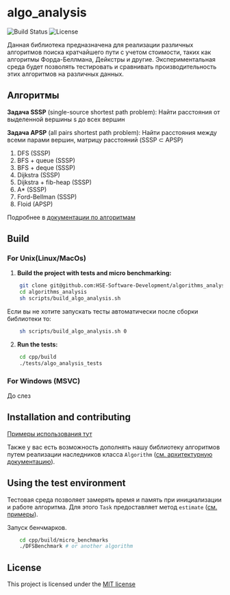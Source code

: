 # algo_analysis
![Build Status](https://github.com/HSE-Software-Development/algorithms_analysis/actions/workflows/ci.yml/badge.svg)
![License](https://img.shields.io/badge/License-MIT-blue.svg)

Данная библиотека предназначена для реализации различных алгоритмов поиска кратчайшего пути с учетом стоимости, таких как алгоритмы Форда-Беллмана, Дейкстры и другие. Экспериментальная среда будет позволять тестировать и сравнивать производительность этих алгоритмов на различных данных.

## Алгоритмы

**Задача SSSP** (single-source shortest path problem): Найти расстояния от выделенной вершины s до всех вершин

**Задача APSP** (all pairs shortest path problem): Найти расстояния между всеми парами вершин, матрицу расстояний (SSSP ⊂ APSP)

1. DFS (SSSP)
2. BFS + queue (SSSP)
3. BFS + deque (SSSP)
4. Dijkstra (SSSP)
5. Dijkstra + fib-heap (SSSP)
6. A\* (SSSP)
7. Ford-Bellman (SSSP)
8. Floid (APSP)

Подробнее в [документации по алгоритмам](docs/algorithms.md)

## Build

### For Unix(Linux/MacOs)

1. **Build the project with tests and micro benchmarking:**
```sh
    git clone git@github.com:HSE-Software-Development/algorithms_analysis.git
    cd algorithms_analysis
    sh scripts/build_algo_analysis.sh
```
Если вы не хотите запускать тесты автоматически после сборки библиотеки то:
```sh
    sh scripts/build_algo_analysis.sh 0
```

2. **Run the tests:**
```sh
    cd cpp/build
    ./tests/algo_analysis_tests
```


### For Windows (MSVC)

До слез

## Installation and contributing
[Примеры использования тут](examples/README.md)


Также у вас есть возможность дополнять нашу библиотеку алгоритмов путем реализации наследников класса `Algorithm` ([см. архитектурную документацию](docs/architecture.md)).

## Using the test environment

Тестовая среда позволяет замерять время и память при инициализации и работе алгоритма. Для этого `Task` предоставляет метод `estimate` ([см. примеры](examples/README.md)). 

Запуск бенчмарков.
```sh
    cd cpp/build/micro_benchmarks
    ./DFSBenchmark # or another algorithm
```


## License

This project is licensed under the [MIT license](LICENSE)
